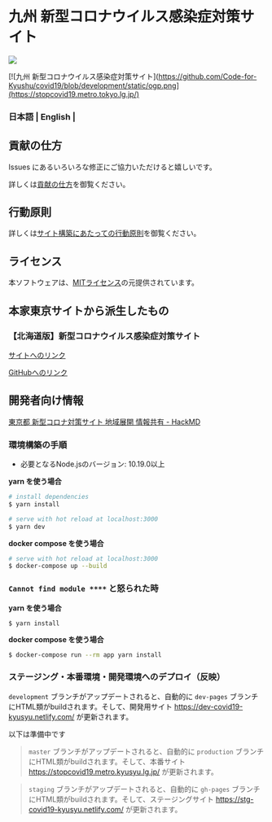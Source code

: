 # 九州 新型コロナウイルス感染症対策サイト

![](https://github.com/Code-for-Kyushu/covid19/workflows/production%20deploy/badge.svg)

[![九州 新型コロナウイルス感染症対策サイト](https://github.com/Code-for-Kyushu/covid19/blob/development/static/ogp.png](https://stopcovid19.metro.tokyo.lg.jp/)


### 日本語 | English | 

## 貢献の仕方
Issues にあるいろいろな修正にご協力いただけると嬉しいです。

詳しくは[貢献の仕方](./.github/CONTRIBUTING.md)を御覧ください。


## 行動原則
詳しくは[サイト構築にあたっての行動原則](./.github/CODE_OF_CONDUCT.md)を御覧ください。

## ライセンス
本ソフトウェアは、[MITライセンス](./LICENSE.txt)の元提供されています。

## 本家東京サイトから派生したもの

### 【北海道版】新型コロナウイルス感染症対策サイト
[サイトへのリンク](https://stopcovid19.hokkaido.dev/)

[GitHubへのリンク](https://github.com/codeforsapporo/covid19)

## 開発者向け情報

[東京都 新型コロナ対策サイト 地域展開 情報共有 - HackMD](https://hackmd.io/@homata/ryHz3P4BI)

### 環境構築の手順

- 必要となるNode.jsのバージョン: 10.19.0以上

**yarn を使う場合**
``` bash
# install dependencies
$ yarn install

# serve with hot reload at localhost:3000
$ yarn dev
```

**docker compose を使う場合**
```bash
# serve with hot reload at localhost:3000
$ docker-compose up --build
```

### `Cannot find module ****` と怒られた時

**yarn を使う場合**
```
$ yarn install
```

**docker compose を使う場合**
```bash
$ docker-compose run --rm app yarn install
```

### ステージング・本番環境・開発環境へのデプロイ（反映）


`development` ブランチがアップデートされると、自動的に `dev-pages` ブランチにHTML類がbuildされます。そして、開発用サイト https://dev-covid19-kyusyu.netlify.com/ が更新されます。


以下は準備中です

>`master` ブランチがアップデートされると、自動的に `production` ブランチにHTML類がbuildされます。そして、本番サイト https://stopcovid19.metro.kyusyu.lg.jp/ が更新されます。

>`staging` ブランチがアップデートされると、自動的に `gh-pages` ブランチにHTML類がbuildされます。そして、ステージングサイト https://stg-covid19-kyusyu.netlify.com/ が更新されます。

